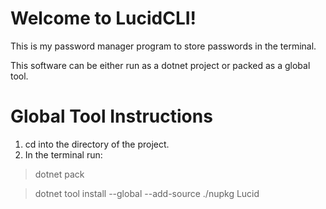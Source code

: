 # Welcome to LucidCLI!

This is my password manager program to store passwords in the terminal.

This software can be either run as a dotnet project or packed as a global tool.


# Global Tool Instructions

1. cd into the directory of the project.
2. In the terminal run: 
  > dotnet pack
  
  > dotnet tool install --global --add-source ./nupkg Lucid
